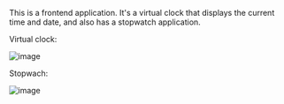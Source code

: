 This is a frontend application. It's a virtual clock that displays the current time and date, and also has a stopwatch application. 

Virtual clock:

![image](https://github.com/user-attachments/assets/d28ea4b0-9170-4977-93b3-a53199790471)

Stopwach:

![image](https://github.com/user-attachments/assets/c3e101b8-b60d-4c6e-93ff-76dc2a32990d)

